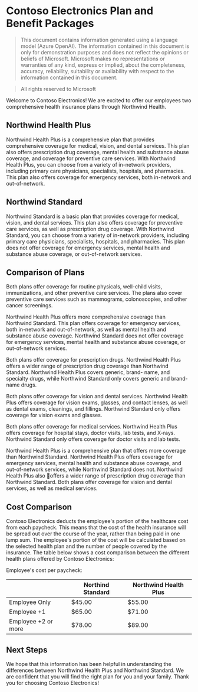 # Contoso Electronics Plan and Benefit Packages

> This document contains information generated using a language model (Azure OpenAI). The information
> contained in this document is only for demonstration purposes and does not reflect the opinions or
> beliefs of Microsoft. Microsoft makes no representations or warranties of any kind, express or implied,
> about the completeness, accuracy, reliability, suitability or availability with respect to the information
> contained in this document.

> All rights reserved to Microsoft

Welcome to Contoso Electronics! We are excited to offer our employees two comprehensive health
insurance plans through Northwind Health.

## Northwind Health Plus

Northwind Health Plus is a comprehensive plan that provides comprehensive coverage for medical,
vision, and dental services. This plan also offers prescription drug coverage, mental health and substance
abuse coverage, and coverage for preventive care services. With Northwind Health Plus, you can choose
from a variety of in-network providers, including primary care physicians, specialists, hospitals, and
pharmacies. This plan also offers coverage for emergency services, both in-network and out-of-network.

## Northwind Standard

Northwind Standard is a basic plan that provides coverage for medical, vision, and dental services. This
plan also offers coverage for preventive care services, as well as prescription drug coverage. With
Northwind Standard, you can choose from a variety of in-network providers, including primary care
physicians, specialists, hospitals, and pharmacies. This plan does not offer coverage for emergency
services, mental health and substance abuse coverage, or out-of-network services.

## Comparison of Plans

Both plans offer coverage for routine physicals, well-child visits, immunizations, and other preventive
care services. The plans also cover preventive care services such as mammograms, colonoscopies, and
other cancer screenings.

Northwind Health Plus offers more comprehensive coverage than Northwind Standard. This plan offers
coverage for emergency services, both in-network and out-of-network, as well as mental health and
substance abuse coverage. Northwind Standard does not offer coverage for emergency services, mental
health and substance abuse coverage, or out-of-network services.

Both plans offer coverage for prescription drugs. Northwind Health Plus offers a wider range of
prescription drug coverage than Northwind Standard. Northwind Health Plus covers generic, brand-
name, and specialty drugs, while Northwind Standard only covers generic and brand-name drugs.

Both plans offer coverage for vision and dental services. Northwind Health Plus offers coverage for vision
exams, glasses, and contact lenses, as well as dental exams, cleanings, and fillings. Northwind Standard
only offers coverage for vision exams and glasses.

Both plans offer coverage for medical services. Northwind Health Plus offers coverage for hospital stays,
doctor visits, lab tests, and X-rays. Northwind Standard only offers coverage for doctor visits and lab
tests.

Northwind Health Plus is a comprehensive plan that offers more coverage than Northwind Standard.
Northwind Health Plus offers coverage for emergency services, mental health and substance abuse
coverage, and out-of-network services, while Northwind Standard does not. Northwind Health Plus also
offers a wider range of prescription drug coverage than Northwind Standard. Both plans offer coverage
for vision and dental services, as well as medical services.

## Cost Comparison

Contoso Electronics deducts the employee's portion of the healthcare cost from each paycheck. This
means that the cost of the health insurance will be spread out over the course of the year, rather
than being paid in one lump sum. The employee's portion of the cost will be calculated based on the
selected health plan and the number of people covered by the insurance. The table below shows a
cost comparison between the different health plans offered by Contoso Electronics:

Employee's cost per paycheck:

|                     | Northind Standard | Northwind Health Plus |
| ------------------- | ----------------- | --------------------- |
| Employee Only       | $45.00            | $55.00                |
| Employee +1         | $65.00            | $71.00                |
| Employee +2 or more | $78.00            | $89.00                |

## Next Steps

We hope that this information has been helpful in understanding the differences between Northwind
Health Plus and Northwind Standard. We are confident that you will find the right plan for you and
your family. Thank you for choosing Contoso Electronics!
